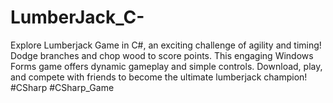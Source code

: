 # LumberJack_C-
Explore Lumberjack Game in C#, an exciting challenge of agility and timing! Dodge branches and chop wood to score points. This engaging Windows Forms game offers dynamic gameplay and simple controls. Download, play, and compete with friends to become the ultimate lumberjack champion!  #CSharp #CSharp_Game
